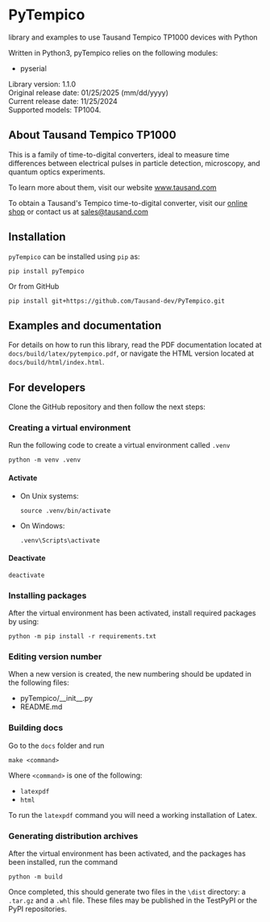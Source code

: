 # PyTempico

library and examples to use Tausand Tempico TP1000 devices with Python

Written in Python3, pyTempico relies on the following modules:

- pyserial

Library version:       1.1.0<br/>
Original release date: 01/25/2025 (mm/dd/yyyy)<br/>
Current release date:  11/25/2024<br/>
Supported models:      TP1004.

## About Tausand Tempico TP1000

This is a family of time-to-digital converters, ideal to measure time differences between electrical pulses in particle detection, microscopy, and quantum optics experiments.

To learn more about them, visit our website www.tausand.com

To obtain a Tausand's Tempico time-to-digital converter, visit our [online shop](http://www.tausand.com/shop) or contact us at sales@tausand.com

## Installation

`pyTempico` can be installed using `pip` as: 

```
pip install pyTempico
```

Or from GitHub

```
pip install git+https://github.com/Tausand-dev/PyTempico.git
```

## Examples and documentation

For details on how to run this library, read the PDF documentation located at `docs/build/latex/pytempico.pdf`, or navigate the HTML version located at `docs/build/html/index.html`.

## For developers

Clone the GitHub repository and then follow the next steps:

### Creating a virtual environment

Run the following code to create a virtual environment called `.venv`

```
python -m venv .venv
```

#### Activate

- On Unix systems:
  
  ```
  source .venv/bin/activate
  ```
- On Windows:
  
  ```
  .venv\Scripts\activate
  ```

#### Deactivate

```
deactivate
```

### Installing packages

After the virtual environment has been activated, install required packages by using:

```
python -m pip install -r requirements.txt
```

### Editing version number

When a new version is created, the new numbering should be updated in the following files:

- pyTempico/\_\_init__.py 
- README.md

### Building docs

Go to the `docs` folder and run

```
make <command>
```

Where `<command>` is one of the following:

- `latexpdf`
- `html`

To run the `latexpdf` command you will need a working installation of Latex.

### Generating distribution archives

After the virtual environment has been activated, and the packages has been installed, run the command

```
python -m build
```

Once completed, this should generate two files in the `\dist` directory: a `.tar.gz` and a `.whl` file. These files may be published in the TestPyPI or the PyPI repositories.
